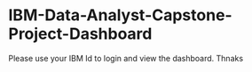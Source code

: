 # IBM-Data-Analyst-Capstone-Project-Dashboard
Please use your IBM Id to login and view the dashboard. Thnaks
